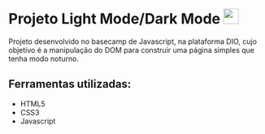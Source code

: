 # Projeto Light Mode/Dark Mode <img width="30" src="https://i.pinimg.com/originals/92/4e/4f/924e4f93e0c8fb300dde19c90180edca.gif">
Projeto desenvolvido no basecamp de Javascript, na plataforma DIO, cujo objetivo é a manipulação do DOM para construir uma página simples que tenha modo noturno.

## Ferramentas utilizadas:
- HTML5
- CSS3
- Javascript
